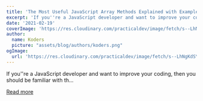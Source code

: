 ```yaml
---
title: 'The Most Useful JavaScript Array Methods Explained with Examples'
excerpt: 'If you''re a JavaScript developer and want to improve your coding, then you should be familiar with th...'
date: '2021-02-19'
coverImage: 'https://res.cloudinary.com/practicaldev/image/fetch/s--LhNgKdSY--/c_imagga_scale,f_auto,fl_progressive,h_420,q_auto,w_1000/https://dev-to-uploads.s3.amazonaws.com/uploads/articles/19f3axj48cvfka2ifred.jpeg'
author:
  name: Koders
  picture: "assets/blog/authors/koders.png"
ogImage:
  url: 'https://res.cloudinary.com/practicaldev/image/fetch/s--LhNgKdSY--/c_imagga_scale,f_auto,fl_progressive,h_420,q_auto,w_1000/https://dev-to-uploads.s3.amazonaws.com/uploads/articles/19f3axj48cvfka2ifred.jpeg'
---
```


If you''re a JavaScript developer and want to improve your coding, then you should be familiar with th...

[Read more](https://dev.to/myogeshchavan97/the-most-useful-javascript-array-methods-explained-with-examples-1c54)
